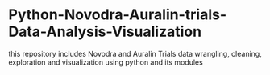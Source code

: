 # Python-Novodra-Auralin-trials-Data-Analysis-Visualization
this repository includes Novodra and Auralin Trials data wrangling, cleaning, exploration and visualization using python and its modules
